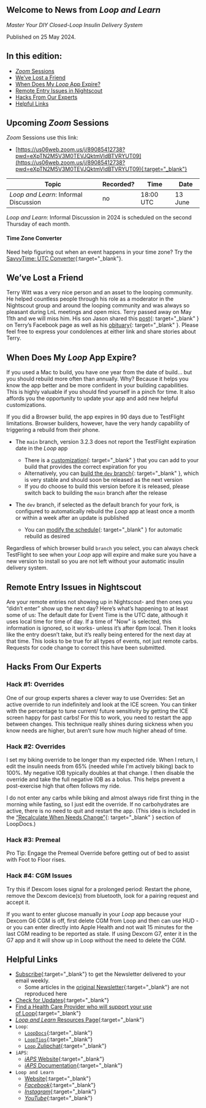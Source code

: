 ## Welcome to News from&nbsp;_<span translate="no">Loop and Learn</span>_

_Master Your DIY Closed-Loop Insulin Delivery System_

Published on 25 May 2024.

## In this edition:

* [*Zoom* Sessions](#upcoming-zoom-sessions)
* [We’ve Lost a Friend](#weve-lost-a-friend)
* [When Does My *Loop* App Expire?](#when-does-my-loop-app-expire)
* [Remote Entry Issues in Nightscout](#remote-entry-issues-in-nightscout)
* [Hacks From Our Experts](#hacks-from-our-experts)
* [Helpful Links](#helpful-links)

## Upcoming *Zoom* Sessions

*Zoom* Sessions use this link:

* [https://us06web.zoom.us/j/89085412738?pwd=eXpTN2M5V3M0TEVJQktmVldBTVRYUT09](https://us06web.zoom.us/j/89085412738?pwd=eXpTN2M5V3M0TEVJQktmVldBTVRYUT09){:target="_blank"}

| Topic | Recorded? | Time | Date |
| - | - | - | - |
| _<span translate="no">Loop and Learn</span>_: Informal Discussion | no | 18:00 UTC | 13 June |

_<span translate="no">Loop and Learn</span>_: Informal Discussion in 2024 is scheduled on the second Thursday of each month.

#### Time Zone Converter

Need help figuring out when an event happens in your time zone? Try the [SavvyTime: UTC Converter](https://savvytime.com/converter/utc){:target="_blank"}.

## We’ve Lost a Friend

Terry Witt was a very nice person and an asset to the looping community. He helped countless people through his role as a moderator in the Nightscout group and around the looping community and was always so pleasant during LnL meetings and open mics. Terry passed away on May 11th and we will miss him. His son Jason shared this [post](https://www.facebook.com/tlwitt46/posts/pfbid0rSg44dbEuiEpo1Ksno96Sr41o2JYsCg7WLtngS8eUHve8y29nzHRMTkAvLH71tjPl){: target="_blank" } on Terry’s Facebook page as well as his [obituary](https://www.facebook.com/tlwitt46/posts/pfbid02HD7af5youzAjZFTT2xouFiaHATHnnSiFDbaNanfCpFgUwsvKdWTfreQMbkvFAbPzl){: target="_blank" }. Please feel free to express your condolences at either link and share stories about Terry.

## When Does My *Loop* App Expire?

If you used a Mac to build, you have one year from the date of build... but you should rebuild more often than annually. Why? Because it helps you know the app better and be more confident in your building capabilities. This is highly valuable if you should find yourself in a pinch for time. It also affords you the opportunity to update your app and add new helpful customizations.

If you did a Browser build, the app expires in 90 days due to TestFlight limitations. Browser builders, however, have the very handy capability of triggering a rebuild from their phone. 

* The `main` branch, version 3.2.3 does not report the TestFlight expiration date in the *Loop* app
    * There is a [customization](https://www.loopandlearn.org/custom-code/#tf-expire){: target="_blank" } that you can add to your build that provides the correct expiration for you
    * Alternatively, you can [build the `dev` branch](https://loopkit.github.io/loopdocs/gh-actions/build-dev-browser/){: target="_blank" }, which is very stable and should soon be released as the next version
    * If you do choose to build this version before it is released, please switch back to building the `main` branch after the release

* The `dev` branch, if selected as the default branch for your fork, is configured to automatically rebuild the *Loop* app at least once a month or within a week after an update is published
    * You can [modify the schedule](https://loopkit.github.io/loopdocs/gh-actions/automatic/){: target="_blank" } for automatic rebuild as desired

Regardless of which browser build `branch` you select, you can always check TestFlight to see when your *Loop* app will expire and make sure you have a new version to install so you are not left without your automatic insulin delivery system.

## Remote Entry Issues in Nightscout

Are your remote entries not showing up in Nightscout- and then ones you “didn’t enter” show up the next day? Here’s what’s happening to at least some of us: The default date for Event Time is the UTC date, although it uses local time for time of day. If a time of "Now" is selected, this information is ignored, so it works- unless it’s after 6pm local. Then it looks like the entry doesn’t take, but it’s really being entered for the next day at that time. This looks to be true for all types of events, not just remote carbs. Requests for code change to correct this have been submitted.

## Hacks From Our Experts

### Hack #1: Overrides

One of our group experts shares a clever way to use Overrides: Set an active override to run indefinitely and look at the ICE screen. You can tinker with the percentage to tune current/ future sensitivity by getting the ICE screen happy for past carbs! For this to work, you need to restart the app between changes. This technique really shines during sickness when you know needs are higher, but aren’t sure how much higher ahead of time.

### Hack #2: Overrides

I set my biking override to be longer than my expected ride. When I return, I edit the insulin needs from 65% (needed while I'm actively biking) back to 100%. My negative IOB typically doubles at that change. I then disable the override and take the full negative IOB as a bolus. This helps prevent a post-exercise high that often follows my ride.

I do not enter any carbs while biking and almost always ride first thing in the morning while fasting, so I just edit the override. If no carbohydrates are active, there is no need to quit and restart the app. (This idea is included in the [“Recalculate When Needs Change”](https://loopkit.github.io/loopdocs/operation/features/overrides/#recalculate-when-needs-change){: target="_blank" } section of LoopDocs.)

### Hack #3: Premeal

Pro Tip: Engage the Premeal Override before getting out of bed to assist with Foot to Floor rises.

### Hack #4: CGM Issues

Try this if Dexcom loses signal for a prolonged period: Restart the phone, remove the Dexcom device(s) from bluetooth, look for a pairing request and accept it.

If you want to enter glucose manually in your *Loop* app because your Dexcom G6 CGM is off, first delete CGM from Loop and then can use HUD -or you can enter directly into Apple Health and not wait 15 minutes for the last CGM reading to be reported as stale. If using Dexcom G7, enter it in the G7 app and it will show up in Loop without the need to delete the CGM.

## Helpful Links

* [Subscribe](https://www.loopandlearn.org/newsletter-signup/){:target="_blank"} to get the Newsletter delivered to your email weekly.
    * Some articles in the [original Newsletter](https://www.loopandlearn.org/2022/10/19/loop-and-learn-newsletter/){:target="_blank"} are not reproduced here
* [Check for Updates](https://www.loopandlearn.org/version-updates/){:target="_blank"}
* [Find a Health Care Provider who will support your use of&nbsp;<span translate="no">Loop</span>](https://www.loopandlearn.org/hcp-recommendations/){:target="_blank"}
* [_<span translate="no">Loop and Learn</span>_&nbsp;Resources Page](https://www.loopandlearn.org/resources/){:target="_blank"}
* <code>Loop</code>:
    * [`LoopDocs`](https://loopkit.github.io/loopdocs/){:target="_blank"}
    * [`LoopTips`](https://loopkit.github.io/looptips/){:target="_blank"}
    * [`Loop` Zulipchat](https://loop.zulipchat.com/){:target="_blank"}
* <code>iAPS</code>:
    * [*iAPS* Website](https://www.iaps-app.org/){:target="_blank"}
    * [*iAPS* Documentation](http://iapsdocs.org/){:target="_blank"}
* <code>Loop and Learn</code>
    * [Website](https://www.loopandlearn.org/){:target="_blank"}
    * [*Facebook*](https://www.facebook.com/groups/LOOPandLEARN){:target="_blank"}
    * [*Instagram*](https://www.instagram.com/loopandlearn/){:target="_blank"}
    * [*YouTube*](https://www.youtube.com/c/loopandlearn){:target="_blank"}
